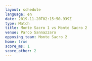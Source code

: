 ```yaml
---
layout: schedule
language: en
date: 2019-11-20T02:15:50.939Z
type: Match
title: Monte Sacro 1 vs Monte Sacro 2
venue: Parco Sannazzaro
opposing_team: Monte Sacro 2
home: true
score_ms: 1
score_other: 2
---
```


